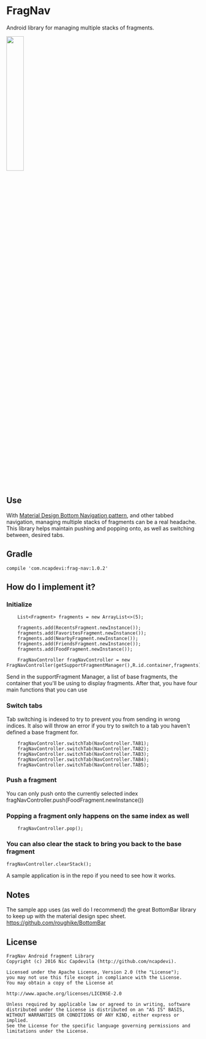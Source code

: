 # FragNav
Android library for managing multiple stacks of fragments.

<img src="https://raw.githubusercontent.com/ncapdevi/FragNav/master/FragNavDemo.gif" width="30%" />

## Use
With [Material Design Bottom Navigation pattern](https://www.google.com/design/spec/components/bottom-navigation.html), and other tabbed navigation, managing multiple stacks of fragments can be a real headache. This library helps maintain pushing and popping onto, as well as switching between, desired tabs.  

## Gradle
    compile 'com.ncapdevi:frag-nav:1.0.2'

## How do I implement it?

### Initialize
        List<Fragment> fragments = new ArrayList<>(5);

        fragments.add(RecentsFragment.newInstance());
        fragments.add(FavoritesFragment.newInstance());
        fragments.add(NearbyFragment.newInstance());
        fragments.add(FriendsFragment.newInstance());
        fragments.add(FoodFragment.newInstance());

        FragNavController fragNavController = new FragNavController(getSupportFragmentManager(),R.id.container,fragments);

Send in  the supportFragment Manager, a list of base fragments, the container that you'll be using to display fragments.
After that, you have four main functions that you can use

### Switch tabs
Tab switching is indexed to try to prevent you from sending in wrong indices. It also will throw an error if you try to switch to a tab you haven't defined a base fragment for.

        fragNavController.switchTab(NavController.TAB1);
        fragNavController.switchTab(NavController.TAB2);
        fragNavController.switchTab(NavController.TAB3);
        fragNavController.switchTab(NavController.TAB4);
        fragNavController.switchTab(NavController.TAB5);
        
### Push a fragment
You can only push onto the currently selected index
        fragNavController.push(FoodFragment.newInstance())
        
### Popping a fragment only happens on the same index as well
        fragNavController.pop();
        
### You can also clear the stack to bring you back to the base fragment
    fragNavController.clearStack();
    
    
A sample application is in the repo if you need to see how it works.


## Notes

The sample app uses (as well do I recommend) the great BottomBar library to keep up with the material design spec sheet. https://github.com/roughike/BottomBar

## License

```
FragNav Android fragment Library
Copyright (c) 2016 Nic Capdevila (http://github.com/ncapdevi).

Licensed under the Apache License, Version 2.0 (the "License");
you may not use this file except in compliance with the License.
You may obtain a copy of the License at

http://www.apache.org/licenses/LICENSE-2.0

Unless required by applicable law or agreed to in writing, software
distributed under the License is distributed on an "AS IS" BASIS,
WITHOUT WARRANTIES OR CONDITIONS OF ANY KIND, either express or implied.
See the License for the specific language governing permissions and
limitations under the License.
```
    

